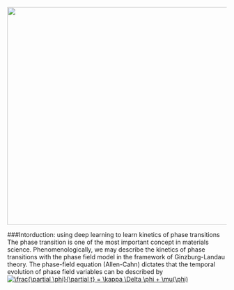 <p align="center">
<img src="https://giphy.com/gifs/ftBzkYV06IWkGnfXRl" width="5000" height="500" >
</p>

###Intorduction: using deep learning to learn kinetics of phase transitions
The phase transition is one of the most important concept in materials science. Phenomenologically, we may describe the kinetics of phase transitions with the phase field model in the framework of Ginzburg-Landau theory. The phase-field equation (Allen-Cahn) dictates that the temporal evolution of phase field variables can be described by
<a href="https://www.codecogs.com/eqnedit.php?latex=\frac{\partial&space;\phi}{\partial&space;t}&space;=&space;\kappa&space;\Delta&space;\phi&space;&plus;&space;\mu(\phi)" target="_blank"><img src="https://latex.codecogs.com/gif.latex?\frac{\partial&space;\phi}{\partial&space;t}&space;=&space;\kappa&space;\Delta&space;\phi&space;&plus;&space;\mu(\phi)" title="\frac{\partial \phi}{\partial t} = \kappa \Delta \phi + \mu(\phi)" /></a>
